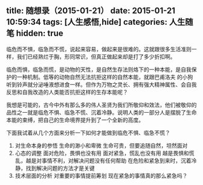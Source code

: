 title: 随想录（2015-01-21）
date: 2015-01-21 10:59:34
tags: [人生感悟,hide]
categories: 人生随笔
hidden: true
---
临危而不惧，临急而不慌，说起来容易，做起来是很难的。这就跟很多生活准则一样，我们已经熟烂于胸，形同常识，但真正做起来却是打了多少折扣啊。

临危而惧，临急而慌，是动物的天性，是自然生存法则烙下的一种本能，是自我保护的一种机制。低等的动物自然无法抗拒这样的自然本能，就跟巴甫洛夫
的小狗听到铃声就分泌唾液想进食一样。但作为万物之灵长、拥有强大精神属性、会自我反思和自我改造的人类能否抗拒这样的生存本能呢？

我想是可能的，古今中外有那么多的伟人圣贤为我们所敬仰和效法，他们被敬仰的品性之一就是临危不惧、临急不慌、沉着冷静。说明人类的一部分人是摆脱了生命本能的束缚，把自己的生命境界提升到了一个全新的高度。

下面我试着从几个方面来分析一下如何才能做到临危不惧、临急不慌？
1. 对生命本身的参悟
    生命的渺小和卑微
    生命可贵，但要追随自然，坦然面对
2. 心态的调整
    面对危险，畏惧也没有用
    面对紧急，慌乱也没有用
    越是畏惧和慌乱，越是对事情不利，对解决问题没有任何帮助
    在危险和紧急到来时，沉着冷静，找到解决问题的方法才是关键
3. 技术层面的分析
    对重要的事情提前筹划
    现在紧急的事情真的那么紧急吗？
